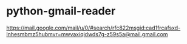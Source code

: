 # python-gmail-reader

https://mail.google.com/mail/u/0/#search/rfc822msgid:cad1frcafsxd-lnhesmbmz5hubmvr=mwvaxiqidwds7g-z59s5a@mail.gmail.com